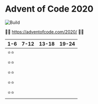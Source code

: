 # Advent of Code 2020
![Build](https://github.com/LesnyRumcajs/advent-of-rust-2020/workflows/Rust/badge.svg)

🦀🎄 https://adventofcode.com/2020/ 🎄🦀

| 1-6 | 7-12 | 13-18 | 19-24 |
|---|---|---|---|
|⭐⭐|   |   |   |
|⭐⭐|   |   |   |
|⭐⭐|   |   |   |
|⭐⭐|   |   |   |
|⭐⭐|   |   |   |
